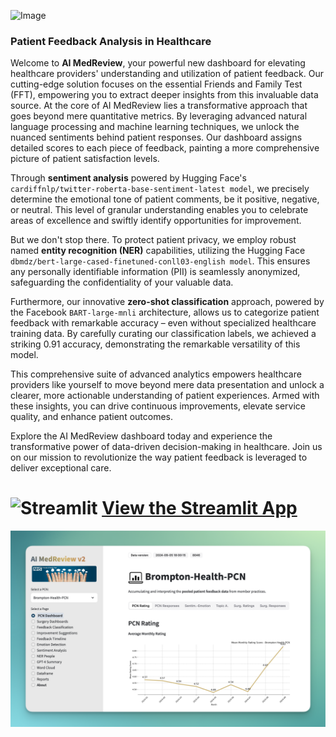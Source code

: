 ![Image](https://github.com/janduplessis883/friends-and-family-test-analysis/blob/master/images/fftestabout.png?raw=true)

### Patient Feedback Analysis in Healthcare
Welcome to **AI MedReview**, your powerful new dashboard for elevating healthcare providers' understanding and utilization of patient feedback. Our cutting-edge solution focuses on the essential Friends and Family Test (FFT), empowering you to extract deeper insights from this invaluable data source.
At the core of AI MedReview lies a transformative approach that goes beyond mere quantitative metrics. By leveraging advanced natural language processing and machine learning techniques, we unlock the nuanced sentiments behind patient responses. Our dashboard assigns detailed scores to each piece of feedback, painting a more comprehensive picture of patient satisfaction levels.

Through **sentiment analysis** powered by Hugging Face's `cardiffnlp/twitter-roberta-base-sentiment-latest model`, we precisely determine the emotional tone of patient comments, be it positive, negative, or neutral. This level of granular understanding enables you to celebrate areas of excellence and swiftly identify opportunities for improvement.

But we don't stop there. To protect patient privacy, we employ robust named **entity recognition (NER)** capabilities, utilizing the Hugging Face `dbmdz/bert-large-cased-finetuned-conll03-english model`. This ensures any personally identifiable information (PII) is seamlessly anonymized, safeguarding the confidentiality of your valuable data.

Furthermore, our innovative **zero-shot classification** approach, powered by the Facebook `BART-large-mnli` architecture, allows us to categorize patient feedback with remarkable accuracy – even without specialized healthcare training data. By carefully curating our classification labels, we achieved a striking 0.91 accuracy, demonstrating the remarkable versatility of this model.

This comprehensive suite of advanced analytics empowers healthcare providers like yourself to move beyond mere data presentation and unlock a clearer, more actionable understanding of patient experiences. Armed with these insights, you can drive continuous improvements, elevate service quality, and enhance patient outcomes.

Explore the AI MedReview dashboard today and experience the transformative power of data-driven decision-making in healthcare. Join us on our mission to revolutionize the way patient feedback is leveraged to deliver exceptional care.



# ![Streamlit](https://img.icons8.com/ios/50/streamlit.png) [View the Streamlit App](https://ai-medreview.streamlit.app)


![Image](images/today.png)
